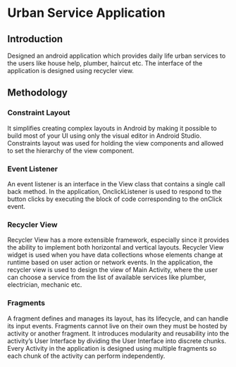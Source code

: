 # Urban Service Application 

## Introduction
Designed an android application which provides daily life urban services to the users like house help, plumber, haircut etc. The interface of the application is designed using recycler view.

## Methodology

### Constraint Layout
It simplifies creating complex layouts in Android by making it possible to build most of your UI using only the visual editor in Android Studio. Constraints layout was used for holding the view components and allowed to set the hierarchy of the view component. 

### Event Listener
An event listener is an interface in the View class that contains a single call back method.  In the application, OnclickListener is used to respond to the button clicks by executing the block of code corresponding to the onClick event.

### Recycler View 
Recycler View has a more extensible framework, especially since it provides the ability to implement both horizontal and vertical layouts. Recycler View widget is used when you have data collections whose elements change at runtime based on user action or network events. In the application, the recycler view is used to design the view of Main Activity, where the user can choose a service from the list of available services like plumber, electrician, mechanic etc.

### Fragments
A fragment defines and manages its layout, has its lifecycle, and can handle its input events. Fragments cannot live on their own they must be hosted by activity or another fragment. It introduces modularity and reusability into the activity’s User Interface by dividing the User Interface into discrete chunks.  Every Activity in the application is designed using multiple fragments so each chunk of the activity can perform independently.
